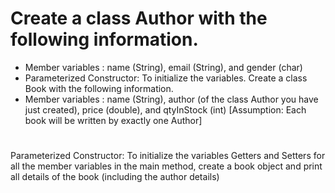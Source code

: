 # Create a class Author with the following information.
- Member variables : name (String), email (String), and gender (char) 
- Parameterized Constructor: To initialize the variables. Create a class Book with the following 
information.
- Member variables : name (String), author (of the class Author you have just created), 
price (double), and qtyInStock (int) [Assumption: Each book will be written by exactly one Author]
#
Parameterized Constructor: To initialize the variables
Getters and Setters for all the member variables in the main method, create a book 
object and print all details of the book (including the author details)
